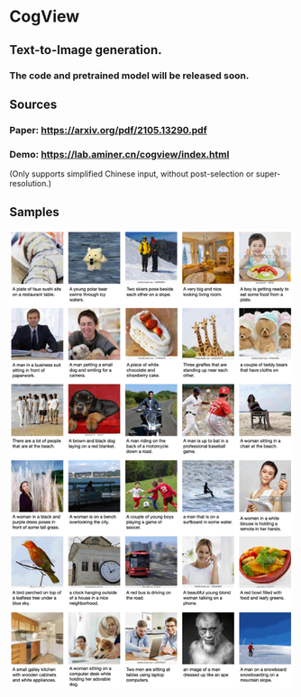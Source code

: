 # CogView
## Text-to-Image generation. 
### The code and pretrained model will be released soon.

## Sources
### Paper: https://arxiv.org/pdf/2105.13290.pdf

### Demo: https://lab.aminer.cn/cogview/index.html
(Only supports simplified Chinese input, without post-selection or super-resolution.)
## Samples

![Samples](samples.PNG)
